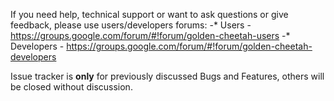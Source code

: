 If you need help, technical support or want to ask questions or give feedback, please use users/developers forums:
-* Users - https://groups.google.com/forum/#!forum/golden-cheetah-users
-* Developers - https://groups.google.com/forum/#!forum/golden-cheetah-developers

Issue tracker is **only** for  previously discussed Bugs and Features, others will be closed without discussion.

